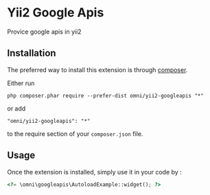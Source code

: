 Yii2 Google Apis
====
Provice google apis in yii2

Installation
------------

The preferred way to install this extension is through [composer](http://getcomposer.org/download/).

Either run

```
php composer.phar require --prefer-dist omni/yii2-googleapis "*"
```

or add

```
"omni/yii2-googleapis": "*"
```

to the require section of your `composer.json` file.


Usage
-----

Once the extension is installed, simply use it in your code by  :

```php
<?= \omni\googleapis\AutoloadExample::widget(); ?>
```
